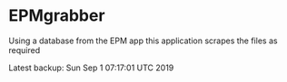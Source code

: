 # EPMgrabber
Using a database from the EPM app this application scrapes the files as required


Latest backup: Sun Sep 1 07:17:01 UTC 2019
